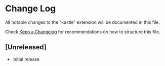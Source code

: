 # Change Log

All notable changes to the "kastle" extension will be documented in this file.

Check [Keep a Changelog](http://keepachangelog.com/) for recommendations on how to structure this file.

## [Unreleased]

- Initial release